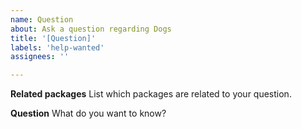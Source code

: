```yaml
---
name: Question
about: Ask a question regarding Dogs
title: '[Question]'
labels: 'help-wanted'
assignees: ''

---
```


**Related packages**
List which packages are related to your question.

**Question**
What do you want to know?